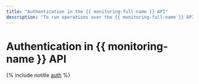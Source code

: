 ```yaml
---
title: "Authentication in the {{ monitoring-full-name }} API"
description: "To run operations over the {{ monitoring-full-name }} API, issue an IAM token for your account. Use the resulting IAM token to access {{ yandex-cloud }} resources over the API in the format — Authorization: Bearer. <IAM-TOKEN>"
---
```


# Authentication in {{ monitoring-name }} API

{% include notitle [auth](../../_includes/authentication.md) %}